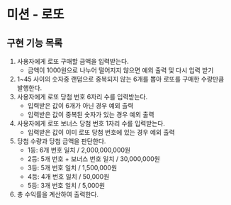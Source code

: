 # 미션 - 로또

##  구현 기능 목록
1. 사용자에게 로또 구매할 금액을 입력받는다.
    * 금액이 1000원으로 나누어 떨어지지 않으면 예외 출력 및 다시 입력 받기
2. 1~45 사이의 숫자중 랜덤으로 중복되지 않는 6개를 뽑아 로또를 구매한 수량만큼 발행한다.
3. 사용자에게 로또 당첨 번호 6자리 수를 입력받는다.
    * 입력받은 값이 6개가 아닌 경우 예외 출력
    * 입력받은 값이 중복된 숫자가 있는 경우 예외 출력
4. 사용자에게 로또 보너스 당첨 번호 1자리 수를 입력받는다.
    * 입력받은 값이 이미 로또 당첨 번호에 있는 경우 예외 출력
5. 당첨 수량과 당첨 금액을 판단한다.
    * 1등: 6개 번호 일치 / 2,000,000,000원
    * 2등: 5개 번호 + 보너스 번호 일치 / 30,000,000원
    * 3등: 5개 번호 일치 / 1,500,000원
    * 4등: 4개 번호 일치 / 50,000원
    * 5등: 3개 번호 일치 / 5,000원
6. 총 수익률을 계산하여 출력한다.